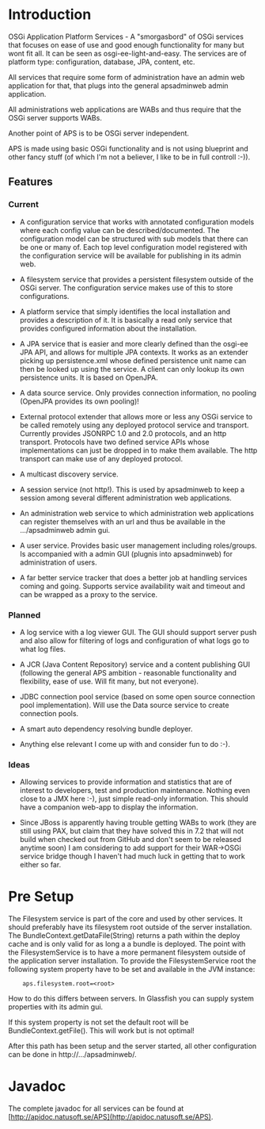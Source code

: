 # Introduction

OSGi Application Platform Services - A "smorgasbord" of OSGi services that focuses on ease of use and good enough functionality for many but wont fit all. It can be seen as osgi-ee-light-and-easy. The services are of platform type: configuration, database, JPA, content, etc. 

All services that require some form of administration have an admin web application for that, that plugs into the general apsadminweb admin application.

All administrations web applications are WABs and thus require that the OSGi server supports WABs. 

Another point of APS is to be OSGi server independent. 

APS is made using basic OSGi functionality and is not using blueprint and other fancy stuff (of which I'm not a believer, I like to be in full controll :-)).   

## Features

### Current

* A configuration service that works with annotated configuration models where each config value can be described/documented. The configuration model can be structured with sub models that there can be one or many of. Each top level configuration model registered with the configuration service will be available for publishing in its admin web.

* A filesystem service that provides a persistent filesystem outside of the OSGi server. The configuration service makes use of this to store configurations.

* A platform service that simply identifies the local installation and provides a description of it. It is basically a read only service that provides configured information about the installation.

* A JPA service that is easier and more clearly defined than the osgi-ee JPA API, and allows for multiple JPA contexts. It works as an extender picking up persistence.xml whose defined persistence unit name can then be looked up using the service. A client can only lookup its own persistence units. It is based on OpenJPA.

* A data source service. Only provides connection information, no pooling (OpenJPA provides its own pooling)!

* External protocol extender that allows more or less any OSGi service to be called remotely using any deployed protocol service and transport. Currently provides JSONRPC 1.0 and 2.0 protocols, and an http transport. Protocols have two defined service APIs whose implementations can just be dropped in to make them available. The http transport can make use of any deployed protocol.

* A multicast discovery service.

* A session service (not http!). This is used by apsadminweb to keep a session among several different administration web applications.

* An administration web service to which administration web applications can register themselves with an url and thus be available in the .../apsadminweb admin gui.

* A user service. Provides basic user management including roles/groups. Is accompanied with a admin GUI (plugnis into apsadminweb) for administration of users. 

* A far better service tracker that does a better job at handling services coming and going. Supports service availability wait and timeout and can be wrapped as a proxy to the service. 

### Planned

* A log service with a log viewer GUI. The GUI should support server push and also allow for filtering of logs and configuration of what logs go to what log files.

* A JCR (Java Content Repository) service and a content publishing GUI (following the general APS ambition - reasonable functionality and flexibility, ease of use. Will fit many, but not everyone).

* JDBC connection pool service (based on some open source connection pool implementation). Will use the Data source service to create connection pools.

* A smart auto dependency resolving bundle deployer.

* Anything else relevant I come up with and consider fun to do :-).

### Ideas

* Allowing services to provide information and statistics that are of interest to developers, test and production maintenance.  Nothing even close to a JMX here :-), just simple read-only information. This should have a companion web-app to display the information.

* Since JBoss is apparently having trouble getting WABs to work (they are still using PAX, but claim that they have solved this in 7.2 that will not build when checked out from GitHub and don't seem to be released anytime soon) I am considering to add support for their WAR->OSGi service bridge though I haven't had much luck in getting that to work either so far. 

# Pre Setup

The Filesystem service is part of the core and used by other services. It should preferably have its filesystem root outside of the server installation. The BundleContext.getDataFile(String) returns a path within the deploy cache and is only valid for as long a a bundle is deployed. The point with the FilesystemService is to have a more permanent filesystem outside of the application server installation. To provide the FilesystemService root the following system property have to be set and available in the JVM instance:

        aps.filesystem.root=<root>

How to do this differs between servers. In Glassfish you can supply system properties with its admin gui. 

If this system property is not set the default root will be BundleContext.getFile(). This will work but is not optimal!

After this path has been setup and the server started, all other configuration can be done in http://…/apsadminweb/. 

# Javadoc

The complete javadoc for all services can be found at [http://apidoc.natusoft.se/APS](http://apidoc.natusoft.se/APS).

